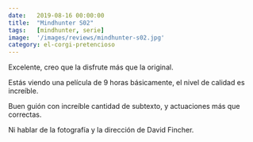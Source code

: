 ```yaml
---
date:   2019-08-16 00:00:00
title:  "Mindhunter S02"
tags:   [mindhunter, serie]
image:  '/images/reviews/mindhunter-s02.jpg'
category: el-corgi-pretencioso
---
```

Excelente, creo que la disfrute más que la original.

Estás viendo una película de 9 horas básicamente, el nivel de calidad es increíble.

Buen guión con increíble cantidad de subtexto, y actuaciones más que correctas.

Ni hablar de la fotografía y la dirección de David Fincher.
